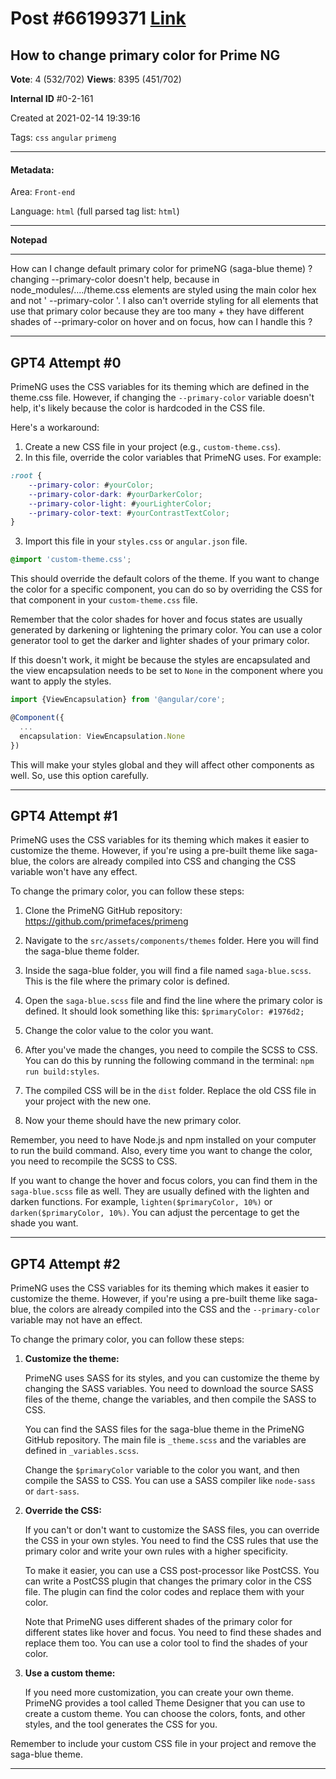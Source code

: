 
# Post \#66199371 [Link](https://stackoverflow.com/questions/66199371/)

## How to change primary color for Prime NG

**Vote**: 4 (532/702) **Views**: 8395 (451/702) 

**Internal ID** \#0-2-161

Created at 2021-02-14 19:39:16

Tags: `css` `angular` `primeng`

----------

#### Metadata:

Area: `Front-end`

Language: `html` (full parsed tag list: `html`)

----------

**Notepad**


----------

How can I change default primary color for primeNG (saga-blue theme) ? changing --primary-color doesn't help, because in node_modules/..../theme.css elements are styled using the main color hex and not ' --primary-color '.
I also can't override styling for all elements that use that primary color because they are too many + they have different shades of --primary-color on hover and on focus, how can I handle this ?


----------
        
## GPT4 Attempt \#0

PrimeNG uses the CSS variables for its theming which are defined in the theme.css file. However, if changing the `--primary-color` variable doesn't help, it's likely because the color is hardcoded in the CSS file.

Here's a workaround:

1. Create a new CSS file in your project (e.g., `custom-theme.css`).
2. In this file, override the color variables that PrimeNG uses. For example:

```css
:root {
    --primary-color: #yourColor;
    --primary-color-dark: #yourDarkerColor;
    --primary-color-light: #yourLighterColor;
    --primary-color-text: #yourContrastTextColor;
}
```

3. Import this file in your `styles.css` or `angular.json` file.

```css
@import 'custom-theme.css';
```

This should override the default colors of the theme. If you want to change the color for a specific component, you can do so by overriding the CSS for that component in your `custom-theme.css` file.

Remember that the color shades for hover and focus states are usually generated by darkening or lightening the primary color. You can use a color generator tool to get the darker and lighter shades of your primary color.

If this doesn't work, it might be because the styles are encapsulated and the view encapsulation needs to be set to `None` in the component where you want to apply the styles.

```typescript
import {ViewEncapsulation} from '@angular/core';

@Component({
  ...
  encapsulation: ViewEncapsulation.None
})
```

This will make your styles global and they will affect other components as well. So, use this option carefully.

--------

## GPT4 Attempt \#1

PrimeNG uses the CSS variables for its theming which makes it easier to customize the theme. However, if you're using a pre-built theme like saga-blue, the colors are already compiled into CSS and changing the CSS variable won't have any effect.

To change the primary color, you can follow these steps:

1. Clone the PrimeNG GitHub repository: https://github.com/primefaces/primeng

2. Navigate to the `src/assets/components/themes` folder. Here you will find the saga-blue theme folder.

3. Inside the saga-blue folder, you will find a file named `saga-blue.scss`. This is the file where the primary color is defined.

4. Open the `saga-blue.scss` file and find the line where the primary color is defined. It should look something like this: `$primaryColor: #1976d2;`

5. Change the color value to the color you want.

6. After you've made the changes, you need to compile the SCSS to CSS. You can do this by running the following command in the terminal: `npm run build:styles`.

7. The compiled CSS will be in the `dist` folder. Replace the old CSS file in your project with the new one.

8. Now your theme should have the new primary color.

Remember, you need to have Node.js and npm installed on your computer to run the build command. Also, every time you want to change the color, you need to recompile the SCSS to CSS.

If you want to change the hover and focus colors, you can find them in the `saga-blue.scss` file as well. They are usually defined with the lighten and darken functions. For example, `lighten($primaryColor, 10%)` or `darken($primaryColor, 10%)`. You can adjust the percentage to get the shade you want.

--------

## GPT4 Attempt \#2

PrimeNG uses the CSS variables for its theming which makes it easier to customize the theme. However, if you're using a pre-built theme like saga-blue, the colors are already compiled into the CSS and the `--primary-color` variable may not have an effect.

To change the primary color, you can follow these steps:

1. **Customize the theme:**

   PrimeNG uses SASS for its styles, and you can customize the theme by changing the SASS variables. You need to download the source SASS files of the theme, change the variables, and then compile the SASS to CSS.

   You can find the SASS files for the saga-blue theme in the PrimeNG GitHub repository. The main file is `_theme.scss` and the variables are defined in `_variables.scss`.

   Change the `$primaryColor` variable to the color you want, and then compile the SASS to CSS. You can use a SASS compiler like `node-sass` or `dart-sass`.

2. **Override the CSS:**

   If you can't or don't want to customize the SASS files, you can override the CSS in your own styles. You need to find the CSS rules that use the primary color and write your own rules with a higher specificity.

   To make it easier, you can use a CSS post-processor like PostCSS. You can write a PostCSS plugin that changes the primary color in the CSS file. The plugin can find the color codes and replace them with your color.

   Note that PrimeNG uses different shades of the primary color for different states like hover and focus. You need to find these shades and replace them too. You can use a color tool to find the shades of your color.

3. **Use a custom theme:**

   If you need more customization, you can create your own theme. PrimeNG provides a tool called Theme Designer that you can use to create a custom theme. You can choose the colors, fonts, and other styles, and the tool generates the CSS for you.

Remember to include your custom CSS file in your project and remove the saga-blue theme.

--------
